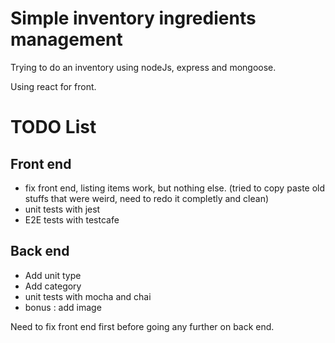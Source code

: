 # Simple inventory ingredients management

Trying to do an inventory using nodeJs, express and mongoose.

Using react for front.

# TODO List

## Front end
- fix front end, listing items work, but nothing else. (tried to copy paste old stuffs that were weird, need to redo it completly and clean)
- unit tests with jest
- E2E tests with testcafe

## Back end
- Add unit type
- Add category
- unit tests with mocha and chai
- bonus : add image

Need to fix front end first before going any further on back end.

